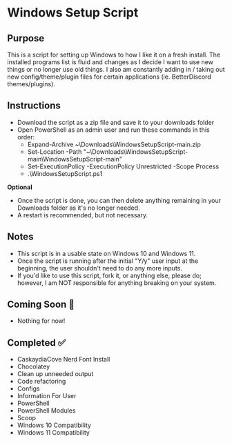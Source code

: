 # Windows Setup Script

## Purpose

This is a script for setting up Windows to how I like it on a fresh install. The installed programs list is fluid and changes as I decide I want to use new things or no longer use old things. I also am constantly adding in / taking out new config/theme/plugin files for certain applications (ie. BetterDiscord themes/plugins).

## Instructions

- Download the script as a zip file and save it to your downloads folder
- Open PowerShell as an admin user and run these commands in this order:
  - Expand-Archive ~\Downloads\WindowsSetupScript-main.zip
  - Set-Location -Path "~\Downloads\WindowsSetupScript-main\WindowsSetupScript-main"
  - Set-ExecutionPolicy -ExecutionPolicy Unrestricted -Scope Process
  - .\WindowsSetupScript.ps1

**Optional**

- Once the script is done, you can then delete anything remaining in your Downloads folder as it's no longer needed.
- A restart is recommended, but not necessary.

## Notes

- This script is in a usable state on Windows 10 and Windows 11.
- Once the script is running after the initial "Y/y" user input at the beginning, the user shouldn't need to do any more inputs.
- If you'd like to use this script, fork it, or anything else, please do; however, I am NOT responsible for anything breaking on your system.

## Coming Soon :construction:

- Nothing for now!

## Completed :white_check_mark:

- CaskaydiaCove Nerd Font Install
- Chocolatey
- Clean up unneeded output
- Code refactoring
- Configs
- Information For User
- PowerShell
- PowerShell Modules
- Scoop
- Windows 10 Compatibility
- Windows 11 Compatibility

